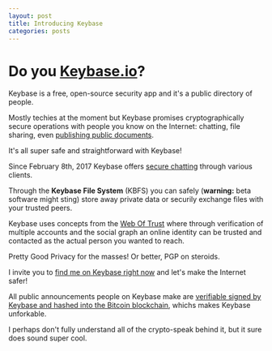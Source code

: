 ```yaml
---
layout: post
title: Introducing Keybase
categories: posts
---
```


# Do you [Keybase.io](https://keybase.io)?

Keybase is a free, open-source security app and it's a public directory of people.

Mostly techies at the moment but Keybase promises cryptographically secure operations with people you know on the Internet: chatting, file sharing, even [publishing public documents](https://johanbove.keybase.pub).

It's all super safe and straightforward with Keybase!

Since February 8th, 2017 Keybase offers [secure chatting](https://keybase.io/blog/keybase-chat) through various clients.

Through the **Keybase File System** (KBFS) you can safely (**warning:** beta software might sting) store away private data or securily exchange files with your trusted peers.

Keybase uses concepts from the [Web Of Trust](https://keybase.io/docs/server_security/following) where through verification of multiple accounts and the social graph an online identity can be trusted and contacted as the actual person you wanted to reach.

Pretty Good Privacy for the masses! Or better, PGP on steroids.

I invite you to [find me on Keybase right now](https://keybase.io/johanbove) and let's make the Internet safer!

All public announcements people on Keybase make are [verifiable signed by Keybase and hashed into the Bitcoin blockchain](https://keybase.io/docs/server_security/merkle_root_in_bitcoin_blockchain), whichs makes Keybase unforkable.

I perhaps don't fully understand all of the crypto-speak behind it, but it sure does sound super cool.


